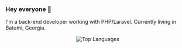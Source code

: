 ### Hey everyone 👋
I'm a back-end developer working with PHP/Laravel. Currently living in Batumi, Georgia.

<div style="display: flex; align-items: center; justify-content: center; flex-wrap: wrap;">
  <a>
    <img align="top" src="https://github-readme-stats.vercel.app/api/top-langs/?username=Kajaia&layout=compact&theme=dark&card_width=270" alt="Top Languages" />
  </a>
</div>

